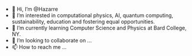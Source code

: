 - 👋 Hi, I’m @Hazarre
- 👀 I’m interested in computational physics, AI, quantum computing, sustainability, education and fostering equal opportunities.
- 🌱 I’m currently learning Computer Science and Physics at Bard College, NY. 
- 💞️ I’m looking to collaborate on ...
- 📫 How to reach me ...

<!---
Hazarre/Hazarre is a ✨ special ✨ repository because its `README.md` (this file) appears on your GitHub profile.
You can click the Preview link to take a look at your changes.
--->
